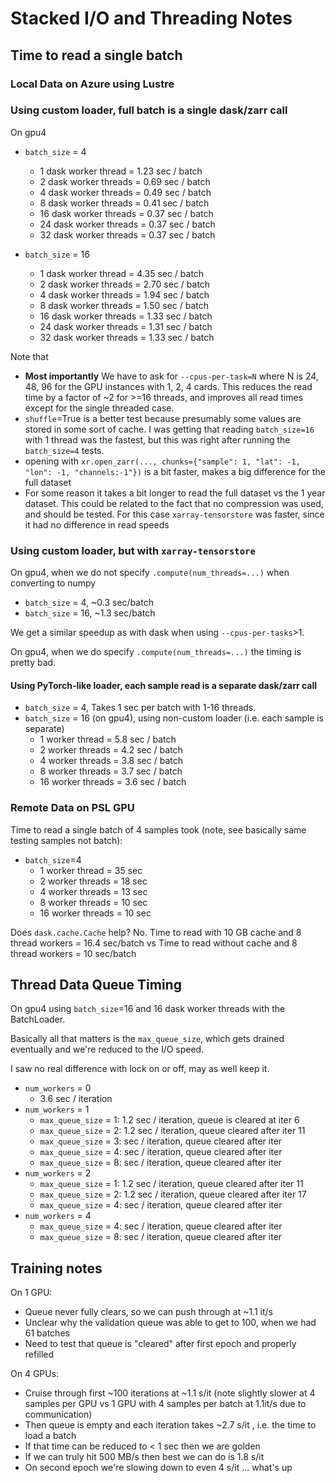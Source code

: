 # Stacked I/O and Threading Notes

## Time to read a single batch

### Local Data on Azure using Lustre


### Using custom loader, full batch is a single dask/zarr call

On gpu4
- `batch_size` = 4
    * 1  dask worker thread  = 1.23 sec / batch
    * 2  dask worker threads = 0.69 sec / batch
    * 4  dask worker threads = 0.49 sec / batch
    * 8  dask worker threads = 0.41 sec / batch
    * 16 dask worker threads = 0.37 sec / batch
    * 24 dask worker threads = 0.37 sec / batch
    * 32 dask worker threads = 0.37 sec / batch


- `batch_size` = 16
    * 1  dask worker thread  = 4.35 sec / batch
    * 2  dask worker threads = 2.70 sec / batch
    * 4  dask worker threads = 1.94 sec / batch
    * 8  dask worker threads = 1.50 sec / batch
    * 16 dask worker threads = 1.33 sec / batch
    * 24 dask worker threads = 1.31 sec / batch
    * 32 dask worker threads = 1.33 sec / batch

Note that
- **Most importantly** We have to ask for `--cpus-per-task=N` where N is 24, 48,
  96 for the GPU instances with 1, 2, 4 cards. This reduces the read time by a
  factor of ~2 for >=16 threads, and improves all read times except for the
  single threaded case.
- `shuffle`=True is a better test because presumably some values are
  stored in some sort of cache. I was getting that reading `batch_size=16` with 1 thread was the fastest,
  but this was right after running the `batch_size=4` tests.
- opening with `xr.open_zarr(..., chunks={"sample": 1, "lat": -1, "lon": -1, "channels:-1"})`
  is a bit faster, makes a big difference for the full dataset
- For some reason it takes a bit longer to read the full dataset vs the 1 year
  dataset. This could be related to the fact that no compression was used, and
  should be tested. For this case `xarray-tensorstore` was faster, since it had
  no difference in read speeds

### Using custom loader, but with `xarray-tensorstore`


On gpu4, when we do not specify `.compute(num_threads=...)` when converting to
numpy

- `batch_size` = 4, ~0.3 sec/batch
- `batch_size` = 16, ~1.3 sec/batch

We get a similar speedup as with dask when using `--cpus-per-tasks`>1.

On gpu4, when we do specify `.compute(num_threads=...)`
the timing is pretty bad.

#### Using PyTorch-like loader, each sample read is a separate dask/zarr call
- `batch_size` = 4, Takes 1 sec per batch with 1-16 threads.
- `batch_size` = 16  (on gpu4), using non-custom loader (i.e. each sample is
  separate)
    * 1  worker thread  = 5.8 sec / batch
    * 2  worker threads = 4.2 sec / batch
    * 4  worker threads = 3.8 sec / batch
    * 8  worker threads = 3.7 sec / batch
    * 16 worker threads = 3.6 sec / batch



### Remote Data on PSL GPU

Time to read a single batch of 4 samples took (note, see basically same testing samples not batch):

- `batch_size`=4
    * 1  worker thread  = 35 sec
    * 2  worker threads = 18 sec
    * 4  worker threads = 13 sec
    * 8  worker threads = 10 sec
    * 16 worker threads = 10 sec

Does `dask.cache.Cache` help?
No.
Time to read with 10 GB cache and 8 thread workers = 16.4 sec/batch
vs
Time to read without cache and 8 thread workers = 10 sec/batch


## Thread Data Queue Timing

On gpu4 using `batch_size`=16 and 16 dask worker threads with the
BatchLoader.

Basically all that matters is the `max_queue_size`, which
gets drained eventually and we're reduced to the I/O speed.

I saw no real difference with lock on or off, may as well keep it.

- `num_workers` = 0
    * 3.6 sec / iteration
- `num_workers` = 1
    * `max_queue_size` = 1: 1.2 sec / iteration, queue is cleared at iter 6
    * `max_queue_size` = 2: 1.2 sec / iteration, queue cleared after iter 11
    * `max_queue_size` = 3:  sec / iteration, queue cleared after iter
    * `max_queue_size` = 4:  sec / iteration, queue cleared after iter
    * `max_queue_size` = 8:  sec / iteration, queue cleared after iter
- `num_workers` = 2
    * `max_queue_size` = 1: 1.2 sec / iteration, queue cleared after iter 11
    * `max_queue_size` = 2: 1.2 sec / iteration, queue cleared after iter 17
    * `max_queue_size` = 4:  sec / iteration, queue cleared after iter
- `num_workers` = 4
    * `max_queue_size` = 4:  sec / iteration, queue cleared after iter
    * `max_queue_size` = 8:  sec / iteration, queue cleared after iter

## Training notes

On 1 GPU:
- Queue never fully clears, so we can push through at ~1.1 it/s
- Unclear why the validation queue was able to get to 100, when we had 61
  batches
- Need to test that queue is "cleared" after first epoch and properly refilled

On 4 GPUs:
- Cruise through first ~100 iterations at ~1.1 s/it (note slightly slower at 4
  samples per GPU vs 1 GPU with 4 samples per batch at 1.1it/s due to communication)
- Then queue is empty and each iteration takes ~2.7 s/it , i.e. the time to load
  a batch
- If that time can be reduced to < 1 sec then we are golden
- If we can truly hit 500 MB/s then best we can do is 1.8 s/it
- On second epoch we're slowing down to even 4 s/it ... what's up

